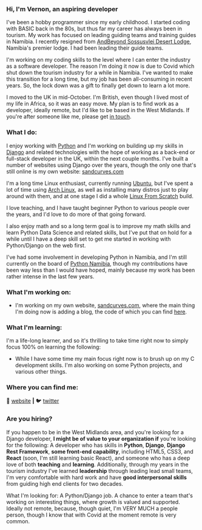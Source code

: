 ### Hi, I'm Vernon, an aspiring developer

I've been a hobby programmer since my early childhood.  I started coding with BASIC back in the 80s, but thus far my career has always been in tourism.  My work has focused on leading guiding teams and training guides in Namibia.  I recently resigned from 
[AndBeyond Sossusvlei Desert Lodge][sossus-desert-lodge], Namibia's premier lodge.  I had been leading their guide teams.

I'm working on my coding skills to the level where I can enter the industry as a software developer.  The reason I'm doing it now is due to Covid which shut down the tourism industry for a while in Namibia.  I've wanted to make this transition for a long time, but my job has been all-consuming in recent years.  So, the lock down was a gift to finally get down to learn a lot more.

I moved to the UK in mid-October.  I'm British, even though I lived most of my life in Africa, so it was an easy move.  My plan is to find work as a developer, ideally remote, but I'd like to be based in the West Midlands.  If you're after someone like me, please get [in touch][website].


### What I do:

I enjoy working with [Python][python] and I'm working on building up my skills in [Django][django] and related technologies with the hope of working as a back-end or full-stack developer in the UK, within the next couple months.  I've built a number of websites using Django over the years, though the only one that's still online is my own website: [sandcurves.com][website]

I'm a long time Linux enthusiast, currently running [Ubuntu][ubuntu], but I've spent a lot of time using [Arch Linux][arch], as well as installing many distros just to play around with them, and at one stage I did a whole [Linux From Scratch][LFS] build.

I love teaching, and I have taught beginner Python to various people over the years, and I'd love to do more of that going forward.

I also enjoy math and so a long term goal is to improve my math skills and learn Python Data Science and related skills, but I've put that on hold for a while until I have a deep skill set to get me started in working with Python/Django on the web first.  

I've had some involvement in developing Python in Namibia, and I'm still currently on the board of [Python Namibia][pynam], though my contributions have been way less than I would have hoped, mainly because my work has been rather intense in the last few years.


### What I'm working on:

- I'm working on my own website, [sandcurves.com][website], where the main thing I'm doing now is adding a blog, the code of which you can find [here][simple-blog-code].


### What I'm learning:

I'm a life-long learner, and so it's thrilling to take time right now to simply focus 100% on learning the following:

- While I have some time my main focus right now is to brush up on my C development skills.  I'm also working
on some Python projects, and various other things.



### Where you can find me:

🏡 [website][website] **|** 
🐦 [twitter][twitter]


### Are you hiring?

If you happen to be in the West Midlands area, and you're looking for a Django developer, **I might be of value to your organization if** you're looking for the following: A developer who has skills in **Python**, **Django**, **Django Rest Framework**, **some front-end capability**, including HTML5, CSS3, and **React** (soon, I'm still learning basic React), and someone who has a deep love of both **teaching** and **learning**.  Additionally, through my years in the tourism industry I've learned **leadership** through leading lead small teams, I'm very comfortable with hard work and have **good interpersonal skills** from guiding high end clients for two decades.

What I'm looking for:  A Python/Django job.  A chance to enter a team that's working on interesting things, where growth is valued and supported.  Ideally not remote, because, though quiet, I'm VERY MUCH a people person, though I know that with Covid at the moment remote is very common.


[website]: https://vernon-swanepoel.me/
[twitter]: https://twitter.com/sandcurves
[react]: http://reactjs.org
[algoexpert]: https://www.algoexpert.io/
[django-rest-framework]: https://www.django-rest-framework.org/
[django]: https://www.djangoproject.com/
[udemy-drf]: https://www.udemy.com/course/the-complete-guide-to-django-rest-framework-and-vue-js/
[udemy-react]: https://www.udemy.com/course/react-the-complete-guide-incl-redux/
[udemy-web-dev]: https://www.udemy.com/course/the-complete-web-development-bootcamp/
[python]: https://www.python.org/
[sossus-desert-lodge]: https://www.andbeyond.com/our-lodges/africa/namibia/sossusvlei-desert/andbeyond-sossusvlei-desert-lodge/
[vim]: https://www.vim.org/
[arch]: https://www.archlinux.org/
[ubuntu]: https://ubuntu.com/
[LFS]: http://www.linuxfromscratch.org/
[simple-blog-code]: https://github.com/Namibnat/simpleblog
[tcma-code]: https://github.com/Namibnat/tcma
[pynam]: https://pynamibia.herokuapp.com/about/

